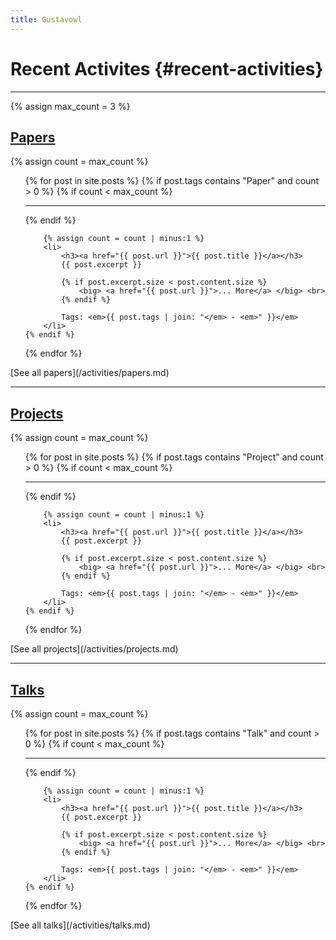```yaml
---
title: Gustavowl
---
```

# Recent Activites {#recent-activities}
<hr>

{% assign max_count = 3 %}

## [Papers](/activities/papers.md)

{% assign count = max_count %}
<ul>
{% for post in site.posts %}
	{% if post.tags contains "Paper" and count > 0 %}
		{% if count < max_count %}
			<hr>
		{% endif %}

		{% assign count = count | minus:1 %}
		<li>
			<h3><a href="{{ post.url }}">{{ post.title }}</a></h3>
			{{ post.excerpt }}

			{% if post.excerpt.size < post.content.size %}
				<big> <a href="{{ post.url }}">... More</a> </big> <br>
			{% endif %}

			Tags: <em>{{ post.tags | join: "</em> - <em>" }}</em>
		</li>
	{% endif %}
{% endfor %}

</ul>
[See all papers](/activities/papers.md)
<hr>

## [Projects](/activities/projects.md)
{% assign count = max_count %}
<ul>
{% for post in site.posts %}
	{% if post.tags contains "Project" and count > 0 %}
		{% if count < max_count %}
			<hr>
		{% endif %}

		{% assign count = count | minus:1 %}
		<li>
			<h3><a href="{{ post.url }}">{{ post.title }}</a></h3>
			{{ post.excerpt }}

			{% if post.excerpt.size < post.content.size %}
				<big> <a href="{{ post.url }}">... More</a> </big> <br>
			{% endif %}

			Tags: <em>{{ post.tags | join: "</em> - <em>" }}</em>
		</li>
	{% endif %}
{% endfor %}
</ul>
[See all projects](/activities/projects.md)
<hr>

## [Talks](/activities/talks.md)

{% assign count = max_count %}
<ul>
{% for post in site.posts %}
	{% if post.tags contains "Talk" and count > 0 %}
		{% if count < max_count %}
			<hr>
		{% endif %}

		{% assign count = count | minus:1 %}
		<li>
			<h3><a href="{{ post.url }}">{{ post.title }}</a></h3>
			{{ post.excerpt }}

			{% if post.excerpt.size < post.content.size %}
				<big> <a href="{{ post.url }}">... More</a> </big> <br>
			{% endif %}

			Tags: <em>{{ post.tags | join: "</em> - <em>" }}</em>
		</li>
	{% endif %}
{% endfor %}
</ul>
[See all talks](/activities/talks.md)
